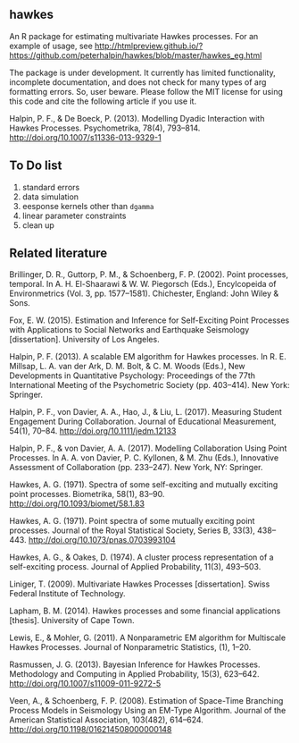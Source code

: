 ## hawkes

An R package for estimating multivariate Hawkes processes. For an example of usage, see http://htmlpreview.github.io/?https://github.com/peterhalpin/hawkes/blob/master/hawkes_eg.html

The package is under development. It currently has limited functionality, incomplete documentation, and does not check for many types of arg formatting errors. So, user beware. Please follow the MIT license for using this code and cite the following article if you use it.

Halpin, P. F., & De Boeck, P. (2013). Modelling Dyadic Interaction with Hawkes Processes. Psychometrika, 78(4), 793–814. http://doi.org/10.1007/s11336-013-9329-1


## To Do list
1. standard errors
2. data simulation
3. eesponse kernels other than `dgamma`
4. linear parameter constraints
5. clean up

## Related literature

Brillinger, D. R., Guttorp, P. M., & Schoenberg, F. P. (2002). Point processes, temporal. In A. H. El-Shaarawi & W. W. Piegorsch (Eds.), Encylcopeida of Environmetrics (Vol. 3, pp. 1577–1581). Chichester, England: John Wiley & Sons.

Fox, E. W. (2015). Estimation and Inference for Self-Exciting Point Processes with Applications to Social Networks and Earthquake Seismology [dissertation]. University of Los Angeles.

Halpin, P. F. (2013). A scalable EM algorithm for Hawkes processes. In R. E. Millsap, L. A. van der Ark, D. M. Bolt, & C. M. Woods (Eds.), New Developments in Quantitative Psychology: Proceedings of the 77th International Meeting of the Psychometric Society (pp. 403–414). New York: Springer.

Halpin, P. F., von Davier, A. A., Hao, J., & Liu, L. (2017). Measuring Student Engagement During Collaboration. Journal of Educational Measurement, 54(1), 70–84. http://doi.org/10.1111/jedm.12133

Halpin, P. F., & von Davier, A. A. (2017). Modelling Collaboration Using Point Processes. In A. A. von Davier, P. C. Kyllonen, & M. Zhu (Eds.), Innovative Assessment of Collaboration (pp. 233–247). New York, NY: Springer.

Hawkes, A. G. (1971). Spectra of some self-exciting and mutually exciting point processes. Biometrika, 58(1), 83–90. http://doi.org/10.1093/biomet/58.1.83

Hawkes, A. G. (1971). Point spectra of some mutually exciting point processes. Journal of the Royal Statistical Society, Series B, 33(3), 438–443. http://doi.org/10.1073/pnas.0703993104

Hawkes, A. G., & Oakes, D. (1974). A cluster process representation of a self-exciting process. Journal of Applied Probability, 11(3), 493–503.

Liniger, T. (2009). Multivariate Hawkes Processes [dissertation]. Swiss Federal Institute of Technology.

Lapham, B. M. (2014). Hawkes processes and some financial applications [thesis]. University of Cape Town.

Lewis, E., & Mohler, G. (2011). A Nonparametric EM algorithm for Multiscale Hawkes Processes. Journal of Nonparametric Statistics, (1), 1–20.

Rasmussen, J. G. (2013). Bayesian Inference for Hawkes Processes. Methodology and Computing in Applied Probability, 15(3), 623–642. http://doi.org/10.1007/s11009-011-9272-5

Veen, A., & Schoenberg, F. P. (2008). Estimation of Space-Time Branching Process Models in Seismology Using an EM-Type Algorithm. Journal of the American Statistical Association, 103(482), 614–624. http://doi.org/10.1198/016214508000000148

